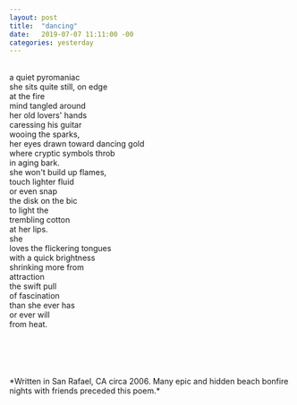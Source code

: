 ```yaml
---
layout: post
title:  "dancing"
date:   2019-07-07 11:11:00 -00
categories: yesterday
---
```

<br/>
a quiet pyromaniac<br/>
she sits quite still, on edge<br/>
at the fire<!--more--><br/>
mind tangled around<br/>
her old lovers' hands<br/>
caressing his guitar<br/>
wooing the sparks,<br/>
her eyes drawn toward dancing gold<br/>
where cryptic symbols throb<br/>
in aging bark.<br/>
she won't build up flames,<br/>
touch lighter fluid<br/>
or even snap<br/>
the disk on the bic<br/>
to light the<br/>
trembling cotton<br/>
at her lips.<br/>
she<br/>
loves the flickering tongues<br/>
with a quick brightness<br/>
shrinking more from<br/>
attraction<br/>
the swift pull<br/>
of fascination<br/>
than she ever has<br/>
or ever will<br/>
from heat.<br/>
<br/>
<br/>
<br/>
<br/>
<br/>
*Written in San Rafael, CA circa 2006. Many epic and hidden beach bonfire nights with friends preceded this poem.*
